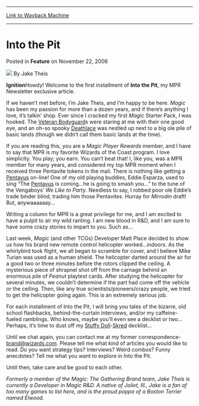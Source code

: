 
---
[Link to Wayback Machine](https://web.archive.org/web/20200923121749/https://magic.wizards.com/en/articles/archive/feature/pit-2006-11-22)

[_metadata_:author]:- "Jake Theis"
[_metadata_:description]:- "IgnitionHowdy! Welcome to the first installment of Into the Pit, my MPR Newsletter exclusive article."
[_metadata_:generator]:- "Drupal 7 (http://drupal.org)"
[_metadata_:publish_date]:- "2006-11-22"
[_metadata_:title]:- "Into the Pit"
[_metadata_:wayback_capture_timestamp]:- "2020-09-23 12:17:49+00:00"
[_metadata_:wayback_raw_url]:- "https://web.archive.org/web/20200923121749id_/https://magic.wizards.com/en/articles/archive/feature/pit-2006-11-22"
[_metadata_:wayback_url]:- "https://magic.wizards.com/en/articles/archive/feature/pit-2006-11-22"
---


Into the Pit
============



 Posted in **Feature**
 on November 22, 2006 






![](https://media.magic.wizards.com/styles/auth_small/public/images/person/authorpic_JakeTheis.jpg)
By Jake Theis











**Ignition**Howdy! Welcome to the first installment of **Into the Pit**, my MPR Newsletter exclusive article. 

If we haven’t met before, I’m Jake Theis, and I’m happy to be here. *Magic*  has been my passion for more than a dozen years, and if there’s anything I love, it’s talkin’ shop. Ever since I cracked my first *Magic*  Starter Pack, I was hooked. The [Veteran Bodyguard](http://gatherer.wizards.com/Pages/Card/Details.aspx?name=Veteran+Bodyguard)s were staring at me with their one good eye, and an oh-so spooky [Deathlace](http://gatherer.wizards.com/Pages/Card/Details.aspx?name=Deathlace) was nestled up next to a big ole pile of basic lands (though we didn’t call them basic lands at the time).

If you are reading this, you are a *Magic Player Rewards* member, and I have to say that MPR is my favorite Wizards of the Coast program. I love simplicity. You play; you earn. You can’t beat that! I, like you, was a MPR member for many years, and considered my top MPR moment when I received three Pentavite tokens in the mail. There is nothing like getting a [Pentavus](http://gatherer.wizards.com/Pages/Card/Details.aspx?name=Pentavus) on-line! One of my old playing buddies, Eddie Esparza, used to sing “The [Pentavus](http://gatherer.wizards.com/Pages/Card/Details.aspx?name=Pentavus) is coming…he is going to smash you…” to the tune of the Vengaboys’ *We Like to Party*. Needless to say, I robbed poor ole Eddie’s trade binder blind, trading him those Pentavites. Hurray for *Mirrodin*  draft! But, anywaaaaaay…

Writing a column for MPR is a great privilege for me, and I am excited to have a pulpit to air my wild ranting. I am new blood in R&D, and I am sure to have some crazy stories to impart to you. Such as…

Last week, *Magic*  (and other TCGs) Developer Matt Place decided to show us how his brand new remote control helicopter worked…indoors. As the whirlybird took flight, we all began to scramble for cover, and I believe Mike Turian was used as a human shield. The helicopter darted around the air for a good two or three minutes before the rotors clipped the ceiling. A mysterious piece of shrapnel shot off from the carnage behind an enormous pile of *Peanut*  playtest cards. After studying the helicopter for several minutes, we couldn’t determine if the part had come off the vehicle or the ceiling. Then, like any true scientists/pioneers/crazy people, we tried to get the helicopter going again. This is an extremely serious job.

For each installment of Into the Pit, I will bring you tales of the bizarre, old school flashbacks, behind-the-curtain interviews, and/or my caffeine-fueled ramblings. Who knows, maybe you’ll even see a decklist or two… Perhaps, it’s time to dust off my [Stuffy Doll](http://gatherer.wizards.com/Pages/Card/Details.aspx?name=Stuffy+Doll)-[Skred](http://gatherer.wizards.com/Pages/Card/Details.aspx?name=Skred+)  decklist…

Until we chat again, you can contact me at my former correspondence- brand@wizards.com. Please tell me what kind of articles you would like to read. Do you want strategy tips? Interviews? Weird combos? Funny anecdotes? Tell me what you want to explore in Into the Pit.

Until then, take care and be good to each other. 


*Formerly a member of the Magic: The Gathering Brand team, Jake Theis is currently a Developer in Magic R&D. A native of Joliet, Ill., Jake is a fan of too many games to list here, and is the proud poppa of a Boston Terrier named Elwood.*







